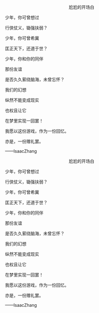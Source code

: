 <p align = "center">
尬尬的开场白

少年，你可曾想过

行侠仗义，锄强扶弱？

少年，你可曾希冀

匡正天下，还道于世？

少年，你和你的同伴

那份友谊

是否久久萦绕脑海，未曾忘怀？

我们的幻想

纵然不能变成现实

也权且让它

在梦里实现一回罢！

我愿以这份游戏，作为一份回忆。

亦是，一份赠礼罢。



——IsaacZhang

</p>
<p align = "center">
尬尬的开场白

少年，你可曾想过

行侠仗义，锄强扶弱？

少年，你可曾希冀

匡正天下，还道于世？

少年，你和你的同伴

那份友谊

是否久久萦绕脑海，未曾忘怀？

我们的幻想

纵然不能变成现实

也权且让它

在梦里实现一回罢！

我愿以这份游戏，作为一份回忆。

亦是，一份赠礼罢。



——IsaacZhang
